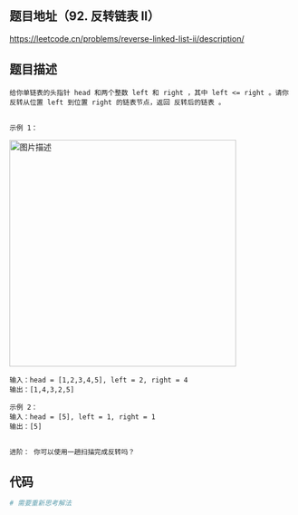 ## 题目地址（92. 反转链表 II）

https://leetcode.cn/problems/reverse-linked-list-ii/description/

## 题目描述

```
给你单链表的头指针 head 和两个整数 left 和 right ，其中 left <= right 。请你反转从位置 left 到位置 right 的链表节点，返回 反转后的链表 。
 

示例 1：
```

<p>
  <img src="https://assets.leetcode.com/uploads/2021/02/19/rev2ex2.jpg" alt="图片描述" width="400">
</p>

```
输入：head = [1,2,3,4,5], left = 2, right = 4
输出：[1,4,3,2,5]

示例 2：
输入：head = [5], left = 1, right = 1
输出：[5]


进阶： 你可以使用一趟扫描完成反转吗？
```

## 代码

```python
# 需要重新思考解法       
```
